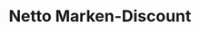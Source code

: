 ---
title: "Netto Marken-Discount"
url: /hoefen-an-der-enz/netto-marken-discount/
shop: Supermarkt
---